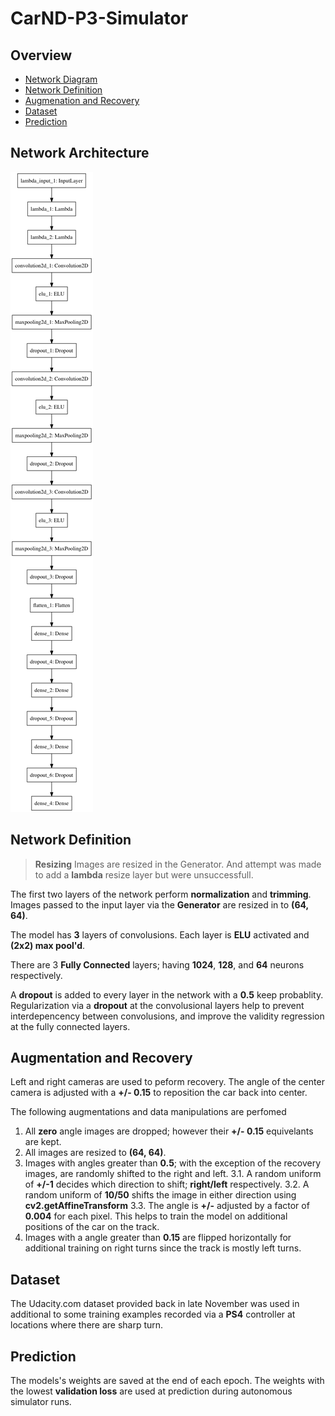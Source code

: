 # CarND-P3-Simulator

## Overview

* [Network Diagram](#diagram)
* [Network Definition](#definition)
* [Augmenation and Recovery](#augmentation)
* [Dataset](#dataset)
* [Prediction](#prediction)

## Network Architecture

![model diagram](model.png "Model Diagram")

## Network Definition

> __Resizing__
> Images are resized in the Generator.  And attempt was made to add a **lambda** resize layer but were unsuccessfull. 

The first two layers of the network perform __normalization__ and __trimming__.    Images passed to the input layer via the __Generator__ are resized in to __(64, 64)__.

The model has __3__ layers of convolusions.  Each layer is __ELU__ activated and __(2x2) max pool'd__.  

There are 3 __Fully Connected__ layers; having __1024__, __128__, and __64__ neurons respectively.

A __dropout__ is added to every layer in the network with a __0.5__ keep probablity.  Regularization via a __dropout__ at the convolusional layers help to prevent interdepencency between convolusions, and improve the validity regression at the fully connected layers.

## Augmentation and Recovery

Left and right cameras are used to peform recovery.  The angle of the center camera is adjusted with a __+/- 0.15__ to reposition the car back into center.

The following augmentations and data manipulations are perfomed

1. All __zero__ angle images are dropped; however their __+/- 0.15__ equivelants are kept.
2. All images are resized to __(64, 64)__.
3. Images with angles greater than __0.5__; with the exception of the recovery images, are randomly shifted to the right and left.
3.1. A random uniform of __+/-1__ decides which direction to shift; __right/left__ respectively.
3.2. A random uniform of __10/50__ shifts the image in either direction using __cv2.getAffineTransform__
3.3. The angle is __+/-__ adjusted by a factor of __0.004__ for each pixel.  This helps to train the model on additional positions of the car on the track.
4. Images with a angle greater than __0.15__ are flipped horizontally for additional training on right turns since the track is mostly left turns.

## Dataset

The Udacity.com dataset provided back in late November was used in additional to some training examples recorded via a __PS4__ controller at locations where there are sharp turn.

## Prediction

The models's weights are saved at the end of each epoch.  The weights with the lowest __validation loss__ are used at prediction during autonomous simulator runs.

